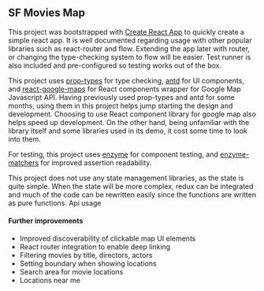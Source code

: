 ## SF Movies Map

This project was bootstrapped with [Create React App](https://github.com/facebookincubator/create-react-app) to quickly create a simple react app. It is well documented regarding usage with other popular libraries such as react-router and flow. Extending the app later with router, or changing the type-checking system to flow will be easier. Test runner is also included and pre-configured so testing works out of the box.

This project uses [prop-types](https://github.com/facebook/prop-types) for type checking, [antd](http://ant.design/) for UI components, and [react-google-maps](https://github.com/tomchentw/react-google-maps) for React components wrapper for Google Map Javascript API. Having previously used prop-types and antd for some months, using them in this project helps jump starting the design and development. Choosing to use React component library for google map also helps speed up development. On the other hand, being unfamiliar with the library itself and some libraries used in its demo, it cost some time to look into them.

For testing, this project uses [enzyme](https://github.com/airbnb/enzyme) for component testing, and [enzyme-matchers](https://github.com/FormidableLabs/enzyme-matchers) for improved assertion readability.

This project does not use any state management libraries, as the state is quite simple. When the state will be more complex, redux can be integrated and much of the code can be rewritten easily since the functions are written as pure functions. Api usage

#### Further improvements

- Improved discoverability of clickable map UI elements
- React router integration to enable deep linking
- Filtering movies by title, directors, actors
- Setting boundary when showing locations
- Search area for movie locations
- Locations near me
